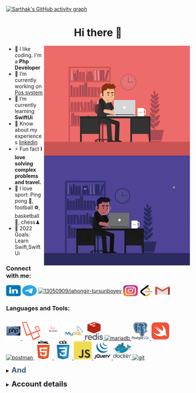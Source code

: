 [//]: # ([![MasterHead]&#40;./img/developer3.gif&#41;]&#40;https://rishavchanda.io&#41;)
[![Sarthak's GitHub activity graph](https://activity-graph.herokuapp.com/graph?username=TursunboyevJahongir&&theme=xcode)](https://github.com/TursunboyevJahongir)

<h1 align="center">Hi there 👋</h1>

<img align="right" alt="Coding" width="400" src="./img/freelance_day.gif#gh-light-mode-only">

[//]: # (<img align="right" alt="Coding" width="400" src="./img/Designer.gif#gh-light-mode-only">)
[//]: # (<img align="right" alt="Coding" width="400" src="./img/Night.gif#gh-dark-mode-only">)

<img align="right" alt="Coding" width="400" src="./img/freelance_night.gif#gh-dark-mode-only">

[//]: # (![GitHub-Mark-Light]&#40;./img/developer.gif#gh-light-mode-only&#41;)
[//]: # (![GitHub-Mark-Dark]&#40;https://camo.githubusercontent.com/cae12fddd9d6982901d82580bdf321d81fb299141098ca1c2d4891870827bf17/68747470733a2f2f6d69726f2e6d656469756d2e636f6d2f6d61782f313336302f302a37513379765349765f7430696f4a2d5a2e676966#gh-dark-mode-only&#41;)


- 🤖 I like coding. I'm a **Php Developer**
- 🔭 I’m currently working on [Pos system](daftar.uz)
- 🌱 I’m currently learning **SwiftUi**
- 📄 Know about my experiences [linkedin](https://www.linkedin.com/in/jahongir-tursunboyev-backend-php-laravel/)
- ⚡ Fun fact **I love solving complex problems and travel.**
- 🏃 I love sport: Ping pong 🏓, football ⚽, basketball🏀, chess♟
- 🥅 2022 Goals: Learn Swift,SwiftUi

<h3 align="left">Connect with me:</h3>
<p align="left">
<a href="https://linkedin.com/in/jahongir-tursunboyev-backend-php-laravel" target="blank"><img align="center" src="./img/linkedin.svg" alt="jahongir-tursunboyev-backend-php-laravel" height="30" width="40" /></a>
<a href="https://t.me/JahongirTursunboyev" target="blank"><img align="center" src="./img/telegram.svg" 
alt="JahongirTursunboyev" height="30" width="40" /></a>
<a href="https://stackoverflow.com/users/13050909/jahongir-tursunboyev" target="blank"><img align="center" src="https://raw.githubusercontent.com/rahuldkjain/github-profile-readme-generator/master/src/images/icons/Social/stack-overflow.svg" alt="13050909/jahongir-tursunboyev" height="30" width="40" /></a>
<a href="https://instagram.com/jahongir_tursunboyev_" target="blank"><img align="center" src="./img/instagram.svg" 
alt="jahongir_tursunboyev_" height="30" width="40" /></a>
<a href="https://www.leetcode.com/tursunboyevjahongir" target="blank"><img align="center" src="./img/leetcode.svg" 
alt="tursunboyevjahongir" height="30" width="40" /></a>
<a href="mailto:jah6332@gmail.com" target="blank"><img align="center" src="./img/gmail.svg" 
alt="JahongirTursunboyev" height="30" width="40" /></a>
</p>

<h3 align="left">Languages and Tools:</h3>
<p align="left"> 
<a href="https://www.php.net" target="_blank" rel="noreferrer"> <img src="https://raw.githubusercontent.com/devicons/devicon/master/icons/php/php-original.svg" alt="php" width="40" height="50"/> </a>
<a href="https://laravel.com/" target="_blank" rel="noreferrer">
    <img src="./img/laravel.svg#gh-light-mode-only" alt="laravel" width="50" height="50"/> 
    <img src="./img/laravel.gif#gh-dark-mode-only" alt="laravel" width="60" height="60"/> 
</a>
<a href="https://www.mysql.com/" target="_blank" rel="noreferrer"> <img src="https://raw.githubusercontent.com/devicons/devicon/master/icons/mysql/mysql-original-wordmark.svg" alt="mysql" width="50" height="50"/> </a>
<a href="https://redis.io" target="_blank" rel="noreferrer"> <img src="https://raw.githubusercontent.com/devicons/devicon/master/icons/redis/redis-original-wordmark.svg" alt="redis" width="50" height="50"/> </a>
<a href="https://mariadb.org/" target="_blank" rel="noreferrer"> <img src="https://www.vectorlogo.zone/logos/mariadb/mariadb-icon.svg" alt="mariadb" width="50" height="50"/> </a>
<a href="https://www.postgresql.org" target="_blank" rel="noreferrer"> <img src="https://raw.githubusercontent.com/devicons/devicon/master/icons/postgresql/postgresql-original-wordmark.svg" alt="postgresql" width="50" height="50"/> </a>
<a href="https://developer.apple.com/swift/" target="_blank" rel="noreferrer"> <img src="https://raw.githubusercontent.com/devicons/devicon/master/icons/swift/swift-original.svg" alt="swift" width="50" height="50"/> </a>
<a href="https://postman.com" target="_blank" rel="noreferrer"> <img src="https://www.vectorlogo.zone/logos/getpostman/getpostman-icon.svg" alt="postman" width="50" height="50"/> </a>
<a href="https://www.w3.org/html/" target="_blank" rel="noreferrer"> <img src="https://raw.githubusercontent.com/devicons/devicon/master/icons/html5/html5-original-wordmark.svg" alt="html5" width="50" height="50"/> </a>
<a href="https://www.w3schools.com/css/" target="_blank" rel="noreferrer"> <img src="https://raw.githubusercontent.com/devicons/devicon/master/icons/css3/css3-original-wordmark.svg" alt="css3" width="50" height="50"/> </a>
<a href="https://developer.mozilla.org/en-US/docs/Web/JavaScript" target="_blank" rel="noreferrer"> <img src="https://raw.githubusercontent.com/devicons/devicon/master/icons/javascript/javascript-original.svg" alt="javascript" width="50" height="50"/> </a>
<a href="https://jquery.com/" target="_blank" rel="noreferrer"> <img src="./img/jquery.svg" alt="jQuery" width="50" 
height="50"/> </a>
<a href="https://www.docker.com/" target="_blank" rel="noreferrer"> <img src="https://raw.githubusercontent.com/devicons/devicon/master/icons/docker/docker-original-wordmark.svg" alt="docker" width="50" height="50"/> </a>
<a href="https://git-scm.com/" target="_blank" rel="noreferrer"> <img src="https://www.vectorlogo.zone/logos/git-scm/git-scm-icon.svg" alt="git" width="50" height="50"/> </a>


<details><summary><b style="color:#355C7D;font-size:20px">And</b></summary>
<a href="https://developer.apple.com/" target="_blank" rel="noreferrer"> <img src="./img/xcode.svg" 
alt="Xcode" width="40" height="40"/> </a>
<a href="https://www.yiiframework.com/" target="_blank" rel="noreferrer"> <img src="./img/yii-framework.svg" 
alt="sqlite" width="40" height="40"/> </a>
<a href="https://www.sqlite.org/" target="_blank" rel="noreferrer"> <img src="https://www.vectorlogo.zone/logos/sqlite/sqlite-icon.svg" alt="sqlite" width="40" height="40"/> </a>
<a href="https://firebase.google.com/" target="_blank" rel="noreferrer"> <img src="https://www.vectorlogo.zone/logos/firebase/firebase-icon.svg" alt="firebase" width="40" height="40"/> </a>
<a href="https://getbootstrap.com" target="_blank" rel="noreferrer"> <img src="https://raw.githubusercontent.com/devicons/devicon/master/icons/bootstrap/bootstrap-plain-wordmark.svg" alt="bootstrap" width="40" height="40"/> </a>
<a href="https://www.chartjs.org" target="_blank" rel="noreferrer"> <img src="https://www.chartjs.org/media/logo-title.svg" alt="chartjs" width="40" height="40"/> </a>
<a href="https://www.figma.com/" target="_blank" rel="noreferrer"> <img src="https://www.vectorlogo.zone/logos/figma/figma-icon.svg" alt="figma" width="40" height="40"/> </a>
<a href="https://graphql.org" target="_blank" rel="noreferrer"> <img src="https://www.vectorlogo.zone/logos/graphql/graphql-icon.svg" alt="graphql" width="40" height="40"/> </a>
<a href="https://www.linux.org/" target="_blank" rel="noreferrer"> <img src="https://raw.githubusercontent.com/devicons/devicon/master/icons/linux/linux-original.svg" alt="linux" width="40" height="40"/> </a>
<a href="https://materializecss.com/" target="_blank" rel="noreferrer"> <img src="https://raw.githubusercontent.com/prplx/svg-logos/5585531d45d294869c4eaab4d7cf2e9c167710a9/svg/materialize.svg" alt="materialize" width="40" height="40"/> </a>
<a href="https://www.photoshop.com/en" target="_blank" rel="noreferrer"> <img src="https://raw.githubusercontent.com/devicons/devicon/master/icons/photoshop/photoshop-line.svg" alt="photoshop" width="40" height="40"/> </a>
<a href="https://www.rabbitmq.com" target="_blank" rel="noreferrer"> <img src="https://www.vectorlogo.zone/logos/rabbitmq/rabbitmq-icon.svg" alt="rabbitMQ" width="40" height="40"/> </a>
<a href="https://symfony.com" target="_blank" rel="noreferrer"> <img src="https://symfony.com/logos/symfony_black_03.svg" alt="symfony" width="40" height="40"/> </a>
<a href="https://www.arduino.cc/" target="_blank" rel="noreferrer"><img src="https://cdn.worldvectorlogo.com/logos/arduino-1.svg" alt="arduino" width="40" height="40"/> </a>
<a href="https://sass-lang.com" target="_blank" rel="noreferrer"> <img src="https://raw.githubusercontent.com/devicons/devicon/master/icons/sass/sass-original.svg" alt="sass" width="40" height="40"/> </a>
<a href="https://www.arduino.cc/" target="_blank" rel="noreferrer"><img src="https://cdn.worldvectorlogo.com/logos/arduino-1.svg" alt="arduino" width="40" height="40"/> </a>
</details>
</p>

<details><summary><b style="color:#1A1B27;font-size:20px">Account details</b></summary>

<p><img align="left" src="https://github-readme-stats.vercel.app/api/top-langs?username=TursunboyevJahongir&show_icons=true&locale=en&layout=compact&theme=tokyonight" alt="TursunboyevJahongir" /></p>

<p>&nbsp;<img align="center" src="https://github-readme-stats.vercel.app/api?username=tursunboyevjahongir&show_icons=true&locale=en&theme=tokyonight" alt="tursunboyevjahongir" /></p>

<p><img align="center" src="https://github-readme-streak-stats.herokuapp.com/?user=tursunboyevjahongir&theme=tokyonight" alt="tursunboyevjahongir" /></p>

</details>
